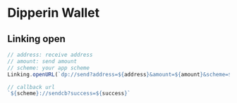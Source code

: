 # Dipperin Wallet

## Linking open

```js
// address: receive address
// amount: send amount
// scheme: your app scheme
Linking.openURL(`dp://send?address=${address}&amount=${amount}&scheme=${scheme}`)

// callback url
`${scheme}://sendcb?success=${success}`
```
